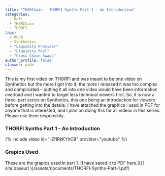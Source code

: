 ```yaml
---
title: "THORChain - THORFI Synths Part 1 - An Introduction"
categories:
  - Defi
  - THORChain
  - THORFI
tags:
  - MCCN  
  - Synthetics
  - "Liquidity Provider"
  - "Liquidity Pool"
  - "Cross Chain Swaps"
author_profile: false
classes: wide
---
```


This is my first video on THORFI and was meant to be one video on Synthetics but the more I got into it, the more I released it was too complex and complicated – putting it all into one video would have been information overload and I wanted to target less technical viewers first. 
So, it is now a three-part series on Synthetics, this one being an introduction for viewers before getting into the details. I have attached the graphics I used in PDF for anyone that is interested, and I plan on doing this for all videos in this series. Please use them responsibly.
 

### THORFI Synths Part 1 - An Introduction
{% include video id="-ZfIRkKYhO8" provider="youtube" %}


### Grapics Used
These are the grapics used in part 1. [I have saved it to PDF here.]({{ site.baseurl }}/assets/documents/THORFI-Synths-Part-1.pdf)

